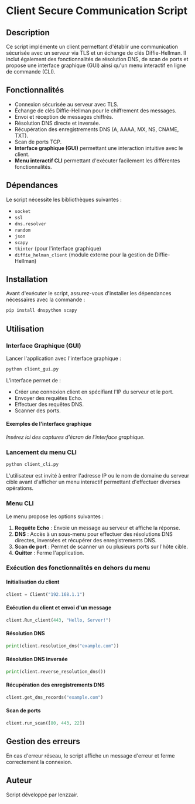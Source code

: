 # Client Secure Communication Script

## Description

Ce script implémente un client permettant d'établir une communication sécurisée avec un serveur via TLS et un échange de clés Diffie-Hellman. Il inclut également des fonctionnalités de résolution DNS, de scan de ports et propose une interface graphique (GUI) ainsi qu'un menu interactif en ligne de commande (CLI).

## Fonctionnalités

- Connexion sécurisée au serveur avec TLS.
- Échange de clés Diffie-Hellman pour le chiffrement des messages.
- Envoi et réception de messages chiffrés.
- Résolution DNS directe et inversée.
- Récupération des enregistrements DNS (A, AAAA, MX, NS, CNAME, TXT).
- Scan de ports TCP.
- **Interface graphique (GUI)** permettant une interaction intuitive avec le client.
- **Menu interactif CLI** permettant d'exécuter facilement les différentes fonctionnalités.

## Dépendances

Le script nécessite les bibliothèques suivantes :

- `socket`
- `ssl`
- `dns.resolver`
- `random`
- `json`
- `scapy`
- `tkinter` (pour l'interface graphique)
- `diffie_helman_client` (module externe pour la gestion de Diffie-Hellman)

## Installation

Avant d'exécuter le script, assurez-vous d'installer les dépendances nécessaires avec la commande :

```sh
pip install dnspython scapy
```

## Utilisation

### Interface Graphique (GUI)

Lancer l'application avec l'interface graphique :

```sh
python client_gui.py
```

L'interface permet de :

- Créer une connexion client en spécifiant l'IP du serveur et le port.
- Envoyer des requêtes Echo.
- Effectuer des requêtes DNS.
- Scanner des ports.

#### Exemples de l'interface graphique

_Insérez ici des captures d'écran de l'interface graphique._

### Lancement du menu CLI

```sh
python client_cli.py
```

L'utilisateur est invité à entrer l'adresse IP ou le nom de domaine du serveur cible avant d'afficher un menu interactif permettant d'effectuer diverses opérations.

### Menu CLI

Le menu propose les options suivantes :

1. **Requête Echo** : Envoie un message au serveur et affiche la réponse.
2. **DNS** : Accès à un sous-menu pour effectuer des résolutions DNS directes, inversées et récupérer des enregistrements DNS.
3. **Scan de port** : Permet de scanner un ou plusieurs ports sur l'hôte cible.
4. **Quitter** : Ferme l'application.

### Exécution des fonctionnalités en dehors du menu

#### Initialisation du client

```python
client = Client("192.168.1.1")
```

#### Exécution du client et envoi d'un message

```python
client.Run_client(443, "Hello, Server!")
```

#### Résolution DNS

```python
print(client.resolution_dns("example.com"))
```

#### Résolution DNS inversée

```python
print(client.reverse_resolution_dns())
```

#### Récupération des enregistrements DNS

```python
client.get_dns_records("example.com")
```

#### Scan de ports

```python
client.run_scan([80, 443, 22])
```

## Gestion des erreurs

En cas d'erreur réseau, le script affiche un message d'erreur et ferme correctement la connexion.

## Auteur

Script développé par lenzzair.
